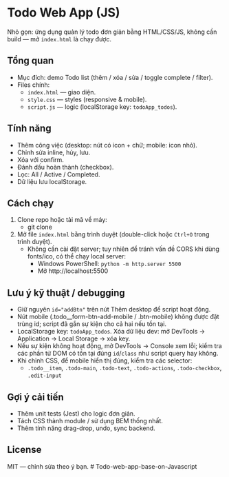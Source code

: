 # Todo Web App (JS)

Nhỏ gọn: ứng dụng quản lý todo đơn giản bằng HTML/CSS/JS, không cần build — mở `index.html` là chạy được.

## Tổng quan

-   Mục đích: demo Todo list (thêm / xóa / sửa / toggle complete / filter).
-   Files chính:
    -   `index.html` — giao diện.
    -   `style.css` — styles (responsive & mobile).
    -   `script.js` — logic (localStorage key: `todoApp_todos`).

## Tính năng

-   Thêm công việc (desktop: nút có icon + chữ; mobile: icon nhỏ).
-   Chỉnh sửa inline, hủy, lưu.
-   Xóa với confirm.
-   Đánh dấu hoàn thành (checkbox).
-   Lọc: All / Active / Completed.
-   Dữ liệu lưu localStorage.

## Cách chạy

1. Clone repo hoặc tải mã về máy:
    - git clone <URL>
2. Mở file `index.html` bằng trình duyệt (double-click hoặc `Ctrl+O` trong trình duyệt).
    - Không cần cài đặt server; tuy nhiên để tránh vấn đề CORS khi dùng fonts/ico, có thể chạy local server:
        - Windows PowerShell: `python -m http.server 5500`
        - Mở http://localhost:5500

## Lưu ý kỹ thuật / debugging

-   Giữ nguyên `id="addBtn"` trên nút Thêm desktop để script hoạt động.
-   Nút mobile (.todo\_\_form-btn-add-mobile / .btn-mobile) không được đặt trùng id; script đã gắn sự kiện cho cả hai nếu tồn tại.
-   LocalStorage key: `todoApp_todos`. Xóa dữ liệu dev: mở DevTools → Application → Local Storage → xóa key.
-   Nếu sự kiện không hoạt động, mở DevTools → Console xem lỗi; kiểm tra các phần tử DOM có tồn tại đúng `id`/`class` như script query hay không.
-   Khi chỉnh CSS, để mobile hiển thị đúng, kiểm tra các selector:
    -   `.todo__item`, `.todo-main`, `.todo-text`, `.todo-actions`, `.todo-checkbox`, `.edit-input`

## Gợi ý cải tiến

-   Thêm unit tests (Jest) cho logic đơn giản.
-   Tách CSS thành module / sử dụng BEM thống nhất.
-   Thêm tính năng drag-drop, undo, sync backend.

## License

MIT — chỉnh sửa theo ý bạn.
#   T o d o - w e b - a p p - b a s e - o n - J a v a s c r i p t  
 